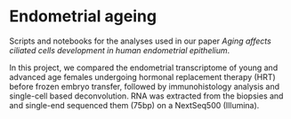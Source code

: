 # Endometrial ageing 

Scripts and notebooks for the analyses used in our paper _Aging affects ciliated cells development in human endometrial epithelium_.

In this project, we compared the endometrial transcriptome of young and advanced age females undergoing hormonal replacement therapy (HRT)
before frozen embryo transfer, followed by immunohistology analysis and single-cell based deconvolution. RNA was extracted from the biopsies and 
and single-end sequenced them (75bp) on a NextSeq500 (Illumina).
